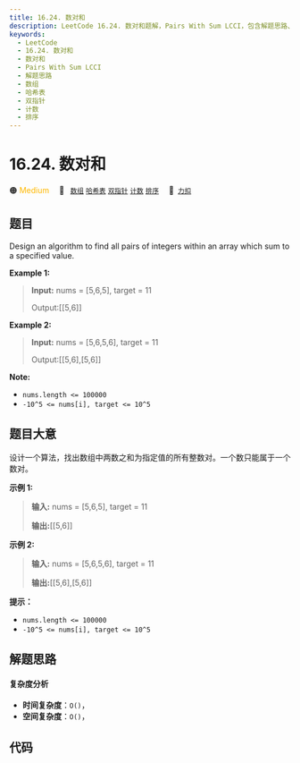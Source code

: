 ```yaml
---
title: 16.24. 数对和
description: LeetCode 16.24. 数对和题解，Pairs With Sum LCCI，包含解题思路、复杂度分析以及完整的 JavaScript 代码实现。
keywords:
  - LeetCode
  - 16.24. 数对和
  - 数对和
  - Pairs With Sum LCCI
  - 解题思路
  - 数组
  - 哈希表
  - 双指针
  - 计数
  - 排序
---
```


# 16.24. 数对和

🟠 <font color=#ffb800>Medium</font>&emsp; 🔖&ensp; [`数组`](/tag/array.md) [`哈希表`](/tag/hash-table.md) [`双指针`](/tag/two-pointers.md) [`计数`](/tag/counting.md) [`排序`](/tag/sorting.md)&emsp; 🔗&ensp;[`力扣`](https://leetcode.cn/problems/pairs-with-sum-lcci)

## 题目

Design an algorithm to find all pairs of integers within an array which sum to
a specified value.

**Example 1:**

> 
> 
> 
> 
> 
> **Input:** nums = [5,6,5], target = 11
> 
> Output:[[5,6]]

**Example 2:**

> 
> 
> 
> 
> 
> **Input:** nums = [5,6,5,6], target = 11
> 
> Output:[[5,6],[5,6]]

**Note:**

  * `nums.length <= 100000`
  * `-10^5 <= nums[i], target <= 10^5`


## 题目大意

设计一个算法，找出数组中两数之和为指定值的所有整数对。一个数只能属于一个数对。

**示例 1:**

> 
> 
> 
> 
> 
> **输入:** nums = [5,6,5], target = 11
> 
> **输出:**[[5,6]]

**示例 2:**

> 
> 
> 
> 
> 
> **输入:** nums = [5,6,5,6], target = 11
> 
> **输出:**[[5,6],[5,6]]

**提示：**

  * `nums.length <= 100000`
  * `-10^5 <= nums[i], target <= 10^5`


## 解题思路

#### 复杂度分析

- **时间复杂度**：`O()`，
- **空间复杂度**：`O()`，

## 代码

```javascript

```
